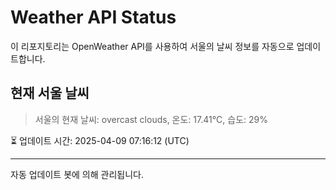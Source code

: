 
# Weather API Status

이 리포지토리는 OpenWeather API를 사용하여 서울의 날씨 정보를 자동으로 업데이트합니다.

## 현재 서울 날씨
> 서울의 현재 날씨: overcast clouds, 온도: 17.41°C, 습도: 29%

⏳ 업데이트 시간: 2025-04-09 07:16:12 (UTC)

---
자동 업데이트 봇에 의해 관리됩니다.
